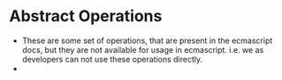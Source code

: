 # Abstract Operations
- These are some set of operations, that are present in the ecmascript docs, but they are not available for usage in ecmascript. i.e. we as developers can not use these operations directly.
- 
